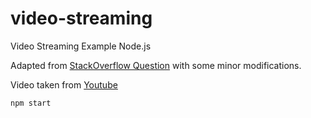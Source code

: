 # video-streaming
Video Streaming Example Node.js

Adapted from [StackOverflow Question](https://stackoverflow.com/questions/24976123/streaming-a-video-file-to-an-html5-video-player-with-node-js-so-that-the-video-c) with some minor modifications.

Video taken from [Youtube](https://www.youtube.com/watch?v=HkdoOyIRCj4) 

`npm start`
